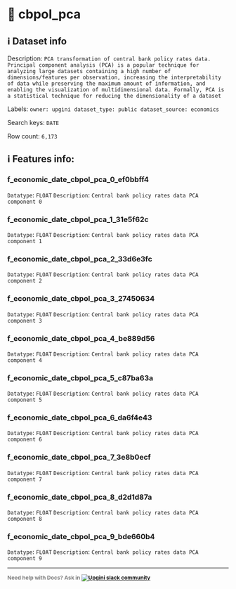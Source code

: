 # 📖 cbpol_pca 
## ℹ️ Dataset info 
Description: `PCA transformation of central bank policy rates data. Principal component analysis (PCA) is a popular technique for analyzing large datasets containing a high number of dimensions/features per observation, increasing the interpretability of data while preserving the maximum amount of information, and enabling the visualization of multidimensional data. Formally, PCA is a statistical technique for reducing the dimensionality of a dataset` 

Labels: ` owner: upgini ` &nbsp;` dataset_type: public ` &nbsp;` dataset_source: economics ` &nbsp;

Search keys: 
` DATE ` &nbsp;

Row count: `6,173` 

## ℹ️ Features info:

### f_economic_date_cbpol_pca_0_ef0bbff4
`Datatype`: `FLOAT`
`Description`: `Central bank policy rates data PCA component 0`

### f_economic_date_cbpol_pca_1_31e5f62c
`Datatype`: `FLOAT`
`Description`: `Central bank policy rates data PCA component 1`

### f_economic_date_cbpol_pca_2_33d6e3fc
`Datatype`: `FLOAT`
`Description`: `Central bank policy rates data PCA component 2`

### f_economic_date_cbpol_pca_3_27450634
`Datatype`: `FLOAT`
`Description`: `Central bank policy rates data PCA component 3`

### f_economic_date_cbpol_pca_4_be889d56
`Datatype`: `FLOAT`
`Description`: `Central bank policy rates data PCA component 4`

### f_economic_date_cbpol_pca_5_c87ba63a
`Datatype`: `FLOAT`
`Description`: `Central bank policy rates data PCA component 5`

### f_economic_date_cbpol_pca_6_da6f4e43
`Datatype`: `FLOAT`
`Description`: `Central bank policy rates data PCA component 6`

### f_economic_date_cbpol_pca_7_3e8b0ecf
`Datatype`: `FLOAT`
`Description`: `Central bank policy rates data PCA component 7`

### f_economic_date_cbpol_pca_8_d2d1d87a
`Datatype`: `FLOAT`
`Description`: `Central bank policy rates data PCA component 8`

### f_economic_date_cbpol_pca_9_bde660b4
`Datatype`: `FLOAT`
`Description`: `Central bank policy rates data PCA component 9`



---

<span style="color:grey;font-weight:700;font-size:12px">
    Need help with Docs? Ask in
    <a href="https://4mlg.short.gy/join-upgini-community">
        <img alt="Upgini slack community" src="https://img.shields.io/badge/slack-@upgini-orange.svg?logo=slack">
    </a>
</span>